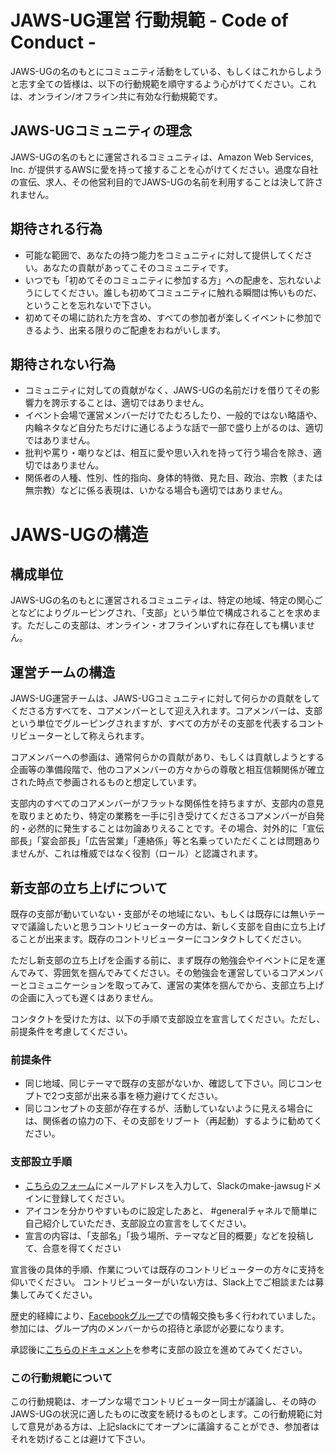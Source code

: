 # JAWS-UG運営 行動規範 - Code of Conduct -

JAWS-UGの名のもとにコミュニティ活動をしている、もしくはこれからしようと志す全ての皆様は、以下の行動規範を順守するよう心がけてください。これは、オンライン/オフライン共に有効な行動規範です。


## JAWS-UGコミュニティの理念

JAWS-UGの名のもとに運営されるコミュニティは、Amazon Web Services, Inc. が提供するAWSに愛を持って接することを心がけてください。過度な自社の宣伝、求人、その他営利目的でJAWS-UGの名前を利用することは決して許されません。

## 期待される行為

* 可能な範囲で、あなたの持つ能力をコミュニティに対して提供してください。あなたの貢献があってこそのコミュニティです。
* いつでも「初めてそのコミュニティに参加する方」への配慮を、忘れないようにしてください。誰しも初めてコミュニティに触れる瞬間は怖いものだ、ということを忘れないで下さい。
* 初めてその場に訪れた方を含め、すべての参加者が楽しくイベントに参加できるよう、出来る限りのご配慮をおねがいします。


## 期待されない行為

* コミュニティに対しての貢献がなく、JAWS-UGの名前だけを借りてその影響力を誇示することは、適切ではありません。
* イベント会場で運営メンバーだけでたむろしたり、一般的ではない略語や、内輪ネタなど自分たちだけに通じるような話で一部で盛り上がるのは、適切ではありません。
* 批判や罵り・嘲りなどは、相互に愛や思い入れを持って行う場合を除き、適切ではありません。
* 関係者の人種、性別、性的指向、身体的特徴、見た目、政治、宗教（または無宗教）などに係る表現は、いかなる場合も適切ではありません。


# JAWS-UGの構造

## 構成単位

JAWS-UGの名のもとに運営されるコミュニティは、特定の地域、特定の関心ごとなどによりグルーピングされ、「支部」という単位で構成されることを求めます。ただしこの支部は、オンライン・オフラインいずれに存在しても構いません。


## 運営チームの構造

JAWS-UG運営チームは、JAWS-UGコミュニティに対して何らかの貢献をしてくださる方すべてを、コアメンバーとして迎え入れます。コアメンバーは、支部という単位でグルーピングされますが、すべての方がその支部を代表するコントリビューターとして称えられます。

コアメンバーへの参画は、通常何らかの貢献があり、もしくは貢献しようとする企画等の準備段階で、他のコアメンバーの方々からの尊敬と相互信頼関係が確立された時点で参画されるものと想定しています。

支部内のすべてのコアメンバーがフラットな関係性を持ちますが、支部内の意見を取りまとめたり、特定の業務を一手に引き受けてくださるコアメンバーが自発的・必然的に発生することは勿論ありえることです。その場合、対外的に「宣伝部長」「宴会部長」「広告営業」「連絡係」等と名乗っていただくことは問題ありませんが、これは権威ではなく役割（ロール）と認識されます。


## 新支部の立ち上げについて

既存の支部が動いていない・支部がその地域にない、もしくは既存には無いテーマで議論したいと思うコントリビューターの方は、新しく支部を自由に立ち上げることが出来ます。既存のコントリビューターにコンタクトしてください。

ただし新支部の立ち上げを企画する前に、まず既存の勉強会やイベントに足を運んでみて、雰囲気を掴んでみてください。その勉強会を運営しているコアメンバーとコミュニケーションを取ってみて、運営の実体を掴んでから、支部立ち上げの企画に入っても遅くはありません。

コンタクトを受けた方は、以下の手順で支部設立を宣言してください。ただし、前提条件を考慮してください。

### 前提条件

* 同じ地域、同じテーマで既存の支部がないか、確認して下さい。同じコンセプトで2つ支部が出来る事を極力避けてください。
* 同じコンセプトの支部が存在するが、活動していないように見える場合には、関係者の協力の下、その支部をリブート（再起動）するように勧めてください。

### 支部設立手順

* [こちらのフォーム](http://goo.gl/forms/srLWO5cKxS)にメールアドレスを入力して、Slackのmake-jawsugドメインに登録してください。
* アイコンを分かりやすいものに設定したあと、 #generalチャネルで簡単に自己紹介していただき、支部設立の宣言をしてください。
* 宣言の内容は、「支部名」「扱う場所、テーマなど目的概要」などを投稿して、合意を得てください

宣言後の具体的手順、作業については既存のコントリビューターの方々に支持を仰いでください。
コントリビューターがいない方は、Slack上でご相談または募集してみてください。

歴史的経緯により、[Facebookグループ](https://www.facebook.com/groups/209654002458990/)での情報交換も多く行われていました。参加には、グループ内のメンバーからの招待と承認が必要になります。

承認後に[こちらのドキュメント](https://www.facebook.com/notes/jaws-ug%E5%85%A8%E5%9B%BD/jaws-ug%E6%94%AF%E9%83%A8%E7%AB%8B%E3%81%A1%E4%B8%8A%E3%81%92%E3%81%AE%E3%82%BF%E3%82%B9%E3%82%AF/467900496634338)を参考に支部の設立を進めてみてください。

### この行動規範について
この行動規範は、オープンな場でコントリビューター同士が議論し、その時のJAWS-UGの状況に適したものに改変を続けるものとします。この行動規範に対して意見がある方は、上記slackにてオープンに議論することができ、参加者はそれを妨げることは避けて下さい。

